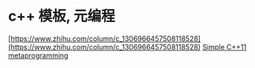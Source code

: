 # c++ 模板, 元编程

[https://www.zhihu.com/column/c_1306966457508118528](https://www.zhihu.com/column/c_1306966457508118528)
[Simple C++11 metaprogramming](https://www.boost.org/doc/libs/master/libs/mp11/doc/html/simple_cxx11_metaprogramming.html)
